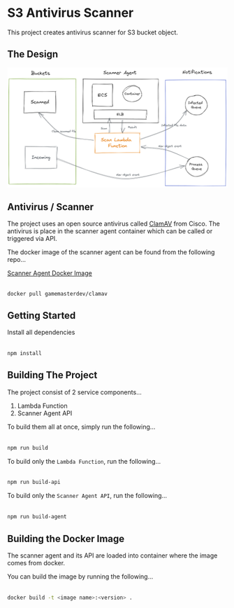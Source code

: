 # S3 Antivirus Scanner

This project creates antivirus scanner for S3 bucket object. 

## The Design

![conceptual-diagram](documentation/assets/2-bucket-av-scanner.png)

## Antivirus / Scanner

The project uses an open source antivirus called [ClamAV](https://www.clamav.net/) from Cisco. The antivirus is place in the scanner agent container which can be called or triggered via API. 

The docker image of the scanner agent can be found from the following repo...

[Scanner Agent Docker Image](https://hub.docker.com/repository/docker/gamemasterdev/clamav)

```shell

docker pull gamemasterdev/clamav

```

## Getting Started

Install all dependencies

```bash

npm install

```

## Building The Project

The project consist of 2 service components...
1. Lambda Function
2. Scanner Agent API

To build them all at once, simply run the following...

```bash

npm run build

```

To build only the `Lambda Function`, run the following...

```bash

npm run build-api

```

To build only the `Scanner Agent API`, run the following...

```bash

npm run build-agent

```

## Building the Docker Image

The scanner agent and its API are loaded into container where the image comes from docker. 

You can build the image by running the following...

```bash

docker build -t <image name>:<version> .

```